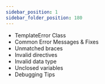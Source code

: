 ```yaml
---
sidebar_position: 1
sidebar_folder_position: 180
---
```



- TemplateError Class  
- Common Error Messages & Fixes  
- Unmatched braces  
- Invalid directives  
- Invalid data type  
- Unclosed variables  
- Debugging Tips  
